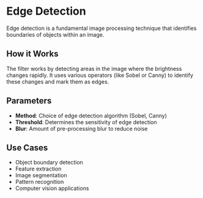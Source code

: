 # Edge Detection

Edge detection is a fundamental image processing technique that identifies boundaries of objects within an image.

## How it Works
The filter works by detecting areas in the image where the brightness changes rapidly. It uses various operators (like Sobel or Canny) to identify these changes and mark them as edges.

## Parameters
- **Method**: Choice of edge detection algorithm (Sobel, Canny)
- **Threshold**: Determines the sensitivity of edge detection
- **Blur**: Amount of pre-processing blur to reduce noise

## Use Cases
- Object boundary detection
- Feature extraction
- Image segmentation
- Pattern recognition
- Computer vision applications
